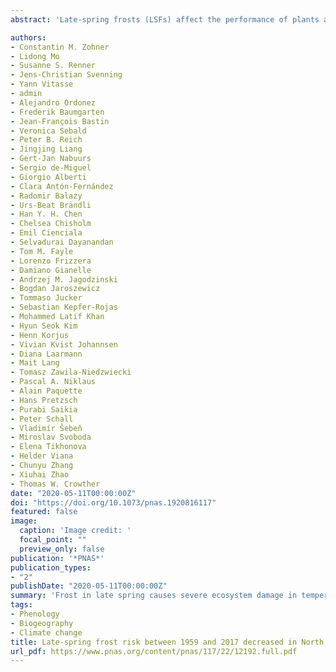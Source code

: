 ```yaml
---
abstract: 'Late-spring frosts (LSFs) affect the performance of plants and animals across the world’s temperate and boreal zones, but despite their ecological and economic impact on agriculture and forestry, the geographic distribution and evolutionary impact of these frost events are poorly understood. Here, we analyze LSFs between 1959 and 2017 and the resistance strategies of Northern Hemisphere woody species to infer trees’ adaptations for minimizing frost damage to their leaves and to forecast forest vulnerability under the ongoing changes in frost frequencies. Trait values on leaf-out and leaf-freezing resistance come from up to 1,500 temperate and boreal woody species cultivated in common gardens. We find that areas in which LSFs are common, such as eastern North America, harbor tree species with cautious (late-leafing) leaf-out strategies. Areas in which LSFs used to be unlikely, such as broad-leaved forests and shrublands in Europe and Asia, instead harbor opportunistic tree species (quickly reacting to warming air temperatures). LSFs in the latter regions are currently increasing, and given species’ innate resistance strategies, we estimate that ∼35% of the European and ∼26% of the Asian temperate forest area, but only ∼10% of the North American, will experience increasing late-frost damage in the future. Our findings reveal region-specific changes in the spring-frost risk that can inform decision-making in land management, forestry, agriculture, and insurance policy.'

authors:
- Constantin M. Zohner
- Lidong Mo
- Susanne S. Renner
- Jens-Christian Svenning
- Yann Vitasse
- admin
- Alejandro Ordonez
- Frederik Baumgarten
- Jean-François Bastin
- Veronica Sebald
- Peter B. Reich
- Jingjing Liang
- Gert-Jan Nabuurs
- Sergio de-Miguel
- Giorgio Alberti
- Clara Antón-Fernández
- Radomir Balazy
- Urs-Beat Brändli
- Han Y. H. Chen
- Chelsea Chisholm
- Emil Cienciala
- Selvadurai Dayanandan
- Tom M. Fayle
- Lorenzo Frizzera
- Damiano Gianelle
- Andrzej M. Jagodzinski
- Bogdan Jaroszewicz
- Tommaso Jucker
- Sebastian Kepfer-Rojas
- Mohammed Latif Khan
- Hyun Seok Kim
- Henn Korjus
- Vivian Kvist Johannsen
- Diana Laarmann
- Mait Lang
- Tomasz Zawila-Niedzwiecki
- Pascal A. Niklaus
- Alain Paquette
- Hans Pretzsch
- Purabi Saikia
- Peter Schall
- Vladimír Šebeň
- Miroslav Svoboda
- Elena Tikhonova
- Helder Viana
- Chunyu Zhang
- Xiuhai Zhao
- Thomas W. Crowther
date: "2020-05-11T00:00:00Z"
doi: "https://doi.org/10.1073/pnas.1920816117"
featured: false
image:
  caption: 'Image credit: '
  focal_point: ""
  preview_only: false
publication: '*PNAS*'
publication_types:
- "2"
publishDate: "2020-05-11T00:00:00Z"
summary: 'Frost in late spring causes severe ecosystem damage in temperate and boreal regions. We here analyze late-spring frost occurrences between 1959 and 2017 and woody species’ resistance strategies to forecast forest vulnerability under climate change. Leaf-out phenology and leaf-freezing resistance data come from up to 1,500 species cultivated in common gardens. The greatest increase in leaf-damaging spring frost has occurred in Europe and East Asia, where species are more vulnerable to spring frost than in North America. The data imply that 35 and 26% of Europe’s and Asia’s forests are increasingly threatened by frost damage, while this is only true for 10% of North America. Phenological strategies that helped trees tolerate past frost frequencies will thus be increasingly mismatched to future conditions.'
tags:
- Phenology
- Biogeography
- Climate change
title: Late-spring frost risk between 1959 and 2017 decreased in North America but increased in Europe and Asia
url_pdf: https://www.pnas.org/content/pnas/117/22/12192.full.pdf
---
```


